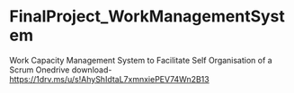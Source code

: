 # FinalProject_WorkManagementSystem
Work Capacity Management System to Facilitate Self Organisation of  a Scrum
Onedrive download- https://1drv.ms/u/s!AhyShIdtaL7xmnxiePEV74Wn2B13
